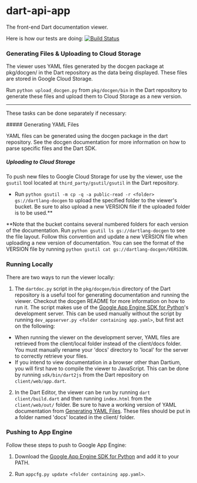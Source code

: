 dart-api-app
==========

The front-end Dart documentation viewer.

Here is how our tests are doing:
[![Build Status](https://drone.io/github.com/dart-lang/dartdoc-viewer/status.png)](https://drone.io/github.com/dart-lang/dartdoc-viewer/latest)

### Generating Files & Uploading to Cloud Storage

The viewer uses YAML files generated by the docgen package at pkg/docgen/ in
the Dart repository as the data being displayed. These files are stored in
Google Cloud Storage.

Run `python upload_docgen.py` from `pkg/docgen/bin` in the Dart repository to 
generate these files and upload them to Cloud Storage as a new version.
- - -
These tasks can be done separately if necessary:

<a id="generation"/>
##### Generating YAML Files

YAML files can be generated using the docgen package in the dart repository. 
See the docgen documentation for more information on how to parse specific
files and the Dart SDK.

##### Uploading to Cloud Storage

To push new files to Google Cloud Storage for use by the viewer, use the 
`gsutil` tool located at `third_party/gsutil/gsutil` in the Dart repository.

 - Run `python gsutil -m cp -q -a public-read -r <folder> gs://dartlang-docgen`
 to upload the specified folder to the viewer's bucket. Be sure to also upload
 a new VERSION file if the uploaded folder is to be used.**

**Note that the bucket contains several numbered folders for each version of 
the documentation. Run `python gsutil ls gs://dartlang-docgen` to see the
file layout. Follow this convention and update a new VERSION file when
uploading a new version of documentation. You can see the format of the VERSION
file by running `python gsutil cat gs://dartlang-docgen/VERSION`.

### Running Locally

There are two ways to run the viewer locally:

 1. The `dartdoc.py` script in the `pkg/docgen/bin` directory of the Dart
 repository is a useful tool for generating documentation and running the 
 viewer. Checkout the docgen README for more information on how to run it.
 The script makes use of the [Google App Engine SDK for Python][GAE]'s
 development server. This can be used manually without the script by running
 `dev_appserver.py <folder containing app.yaml>`, but first act on the 
 following:
   - When running the viewer on the development server, YAML files are retrieved
   from the client/local folder instead of the client/docs folder. You must 
   manually rename your 'docs' directory to 'local' for the server to correctly 
   retrieve your files.
   - If you intend to view documentation in a browser other than Dartium, you 
   will first have to compile the viewer to JavaScript. This can be done by 
   running `sdk/bin/dart2js` from the Dart repository on `client/web/app.dart`.
 2. In the Dart Editor, the viewer can be run by running 
 `dart client/build.dart` and then running `index.html` from the 
 `client/web/out/` folder. Be sure to have a working version of YAML 
 documentation from [Generating YAML Files](#generation). These files 
 should be put in a folder named 'docs' located in the client/ folder.
   

### Pushing to App Engine

Follow these steps to push to Google App Engine:

1. Download the [Google App Engine SDK for Python][GAE] and add it to your 
PATH.

2. Run `appcfg.py update <folder containing app.yaml>`.

[GAE]: https://developers.google.com/appengine/downloads#Google_App_Engine_SDK_for_Python  "Google App Engine SDK for Python"
